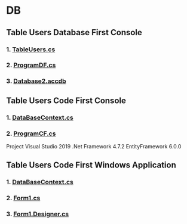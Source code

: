 # DB
## Table Users Database First Console
### 1. [TableUsers.cs](https://github.com/vakovsky/DB/blob/main/TableUsers.cs)
### 2. [ProgramDF.cs](https://github.com/vakovsky/DB/blob/main/ProgramDF.cs)
### 3. [Database2.accdb](https://github.com/vakovsky/DB/blob/main/Database2.accdb)

## Table Users Code First Console
### 1. [DataBaseContext.cs](https://github.com/vakovsky/DB/blob/main/DataBaseContext.cs)
### 2. [ProgramCF.cs](https://github.com/vakovsky/DB/blob/main/ProgramCF.cs)

Project Visual Studio 2019 .Net Framework 4.7.2 EntityFramework 6.0.0

## Table Users Code First Windows Application
### 1. [DataBaseContext.cs](https://github.com/vakovsky/DB/blob/main/DataBaseContext.cs)
### 2. [Form1.cs](https://github.com/vakovsky/DB/blob/main/Form1.cs)
### 3. [Form1.Designer.cs](https://github.com/vakovsky/DB/blob/main/Form1.Designer.cs)
